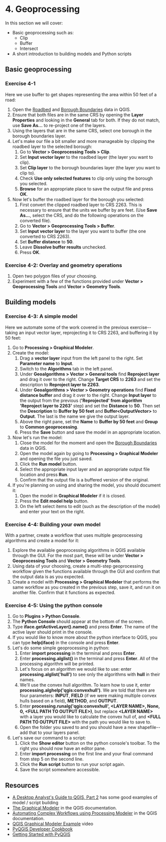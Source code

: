 # 4. Geoprocessing

In this section we will cover:
 * Basic geoprocessing such as:
   * Clip
   * Buffer
   * Intersect
 * A short introduction to building models and Python scripts

## Basic geoprocessing

### Exercise 4-1

Here we use buffer to get shapes representing the area within 50 feet of a road:
 1. Open the [Roadbed](https://data.cityofnewyork.us/City-Government/Roadbed/xgwd-7vhd) and [Borough Boundaries](https://data.cityofnewyork.us/City-Government/Borough-Boundaries/tqmj-j8zm) data in QGIS.
 2. Ensure that both files are in the same CRS by opening the **Layer Properties** and looking in the **General** tab for both. If they do not match, use **Save As...** to re-project one of the layers.
 3. Using the layers that are in the same CRS, select one borough in the borough boundaries layer.
 4. Let's make our file a bit smaller and more manageable by clipping the roadbed layer to the selected borough:
    1. Go to **Vector > Geoprocessing Tools > Clip**.
    2. Set **Input vector layer** to the roadbed layer (the layer you want to clip).
    3. Set **Clip layer** to the borough boundaries layer (the layer you want to clip to).
    4. Check **Use only selected features** to clip only using the borough you selected.
    5. **Browse** for an appropriate place to save the output file and press **OK**.
 5. Now let's buffer the roadbed layer for the borough you selected:
    1. First convert the clipped roadbed layer to CRS 2263. This is necessary to ensure that the units we buffer by are feet. (Use **Save As...**, select the CRS, and do the following operations on the converted file).
    2. Go to **Vector > Geoprocessing Tools > Buffer**.
    3. Set **Input vector layer** to the layer you want to buffer (the one converted to CRS 2263).
    4. Set **Buffer distance** to **50**.
    5. Leave **Dissolve buffer results** unchecked.
    6. Press **OK**.


### Exercise 4-2: Overlay and geometry operations

 1. Open two polygon files of your choosing.
 2. Experiment with a few of the functions provided under **Vector > Geoprocessing Tools** and **Vector > Geometry Tools**.

## Building models

### Exercise 4-3: A simple model

Here we automate some of the work covered in the previous exercise--taking an input vector layer, reprojecting it to CRS 2263, and buffering it by 50 feet:
 1. Go to **Processing > Graphical Modeler**.
 2. Create the model:
    1. Drag a **vector layer** input from the left panel to the right. Set **Parameter name** to **Input**.
    2. Switch to the **Algorithms** tab in the left panel.
    3. Under **Geoalgorithms > Vector > General tools** find **Reproject layer** and drag it over to the right. Change **Target CRS** to **2263** and set the description to **Reproject layer to 2263**.
    4. Under **Geoalgorithms > Vector > Geometry operations** find **Fixed distance buffer** and drag it over to the right. Change **Input layer** to the output from the previous (**'Reprojected' from algorithm 'Reproject layer to 2263'** step) and set the **Distance** to **50**. Then set the **Description** to **Buffer by 50 feet** and **Buffer\<OutputVector\>** to **Output**. The last is the name we give the output layer.
    5. Above the right pane, set the **Name** to **Buffer by 50 feet** and **Group** to **Common geoprocessing**.
    6. Press the **Save** button and save the model in an appropriate location.
 3. Now let's run the model:
    1. Close the model for the moment and open the [Borough Boundaries](https://data.cityofnewyork.us/City-Government/Borough-Boundaries/tqmj-j8zm) data in QGIS.
    2. Open the model again by going to **Processing > Graphical Modeler** and opening the file you just saved.
    3. Click the **Run model** button.
    4. Select the appropriate input layer and an appropriate output file location and press **Run**.
    5. Confirm that the output file is a buffered version of the original.
 4. If you're planning on using and sharing the model, you should document it:
    1. Open the model in **Graphical Modeler** if it is closed.
    2. Press the **Edit model help** button.
    3. On the left select items to edit (such as the description of the model) and enter your text on the right.

### Exercise 4-4: Building your own model

With a partner, create a workflow that uses multiple geoprocessing algorithms and create a model for it:
 1. Explore the available geoprocessing algorithms in QGIS available through the GUI. For the most part, these will be under **Vector > Geoprocessing Tools** and **Vector > Geometry Tools**.
 2. Using data of your choosing, create a multi-step geoprocessing workflow given the functions available through the GUI and confirm that the output data is as you expected.
 3. Create a model with **Processing > Graphical Modeler** that performs the same workflow as you created in the previous step, save it, and run it on another file. Confirm that it functions as expected.

### Exercise 4-5: Using the python console

 1. Go to **Plugins > Python Console**.
 2. The **Python Console** should appear at the bottom of the screen.
 3. Type **iface.getActiveLayer().name()** and press **Enter**. The name of the active layer should print in the console.
 4. If you would like to know more about the python interface to QGIS, you can type **help(iface)** in the console and press **Enter**.
 5. Let's do some simple geoprocessing in python:
    1. Enter **import processing** in the terminal and press **Enter**.
    2. Enter **processing.alglist()** in the terminal and press **Enter**. All of the processing algorithm will be printed.
    3. Let's focus on an algorithm we would like to use: enter **processing.alglist('hull')** to see only the algorithms with **hull** in their names.
    4. We'll use the convex hull algorithm. To learn how to use it, enter **processing.alghelp('qgis:convexhull')**. We are told that there are four parameters: **INPUT**, **FIELD** (if we were making multiple convex hulls based on a field), **METHOD**, and **OUTPUT**.
    5. Enter **processing.runalg('qgis:convexhull', \<LAYER NAME\>, None, 0, \<FULL PATH TO OUTPUT FILE\>)**, but replace **\<LAYER NAME\>** with a layer you would like to calculate the convex hull of, and **\<FULL PATH TO OUTPUT FILE\>** with the path you would like to save to.
    6. Open the folder you saved to and you should have a new shapefile--add that to your layers panel.
 6. Let's save our command to a script:
    1. Click the **Show editor** button on the python console's toolbar. To the right you should now have an editor pane.
    2. Enter **import processing** on the first line and your final command from step 5 on the second line.
    3. Click the **Run script** button to run your script again.
    4. Save the script somewhere accessible.

## Resources

 * [A Desktop Analyst's Guide to QGIS, Part 2](http://boundlessgeo.com/2015/07/desktop-analysts-guide-qgis-part-2-beyond-basics/) has some good examples of model / script building
 * [The Graphical Modeler](http://docs.qgis.org/2.0/en/docs/user_manual/processing/modeler.html) in the QGIS documentation.
 * [Automating Complex Workflows using Processing Modeler](http://www.qgistutorials.com/en/docs/processing_graphical_modeler.html) in the QGIS documentation.
 * [QGIS Graphical Modeler Example](https://www.youtube.com/watch?v=6QmA-eZtnog) video
 * [PyQGIS Developer Cookbook](http://docs.qgis.org/testing/en/docs/pyqgis_developer_cookbook/index.html)
 * [Getting Started with PyQGIS](http://www.qgistutorials.com/en/docs/getting_started_with_pyqgis.html)

<div style="page-break-after: always;"></div>


